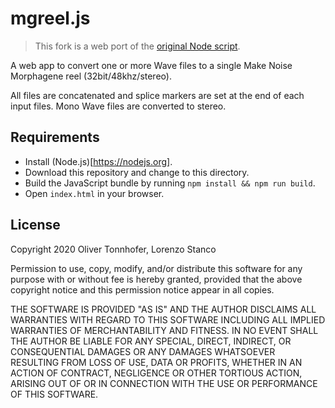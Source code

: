 mgreel.js
=========

> This fork is a web port of the [original Node script](https://github.com/olt/mgreel).

A web app to convert one or more Wave files to a
single Make Noise Morphagene reel (32bit/48khz/stereo).

All files are concatenated and splice markers are set at the end of each
input files. Mono Wave files are converted to stereo.


Requirements
------------

- Install (Node.js)[https://nodejs.org].
- Download this repository and change to this directory.
- Build the JavaScript bundle by running `npm install && npm run build`.
- Open `index.html` in your browser.


License
-------

Copyright 2020 Oliver Tonnhofer, Lorenzo Stanco

Permission to use, copy, modify, and/or distribute this software for any
purpose with or without fee is hereby granted, provided that the above
copyright notice and this permission notice appear in all copies.

THE SOFTWARE IS PROVIDED "AS IS" AND THE AUTHOR DISCLAIMS ALL WARRANTIES WITH
REGARD TO THIS SOFTWARE INCLUDING ALL IMPLIED WARRANTIES OF MERCHANTABILITY AND
FITNESS. IN NO EVENT SHALL THE AUTHOR BE LIABLE FOR ANY SPECIAL, DIRECT,
INDIRECT, OR CONSEQUENTIAL DAMAGES OR ANY DAMAGES WHATSOEVER RESULTING FROM
LOSS OF USE, DATA OR PROFITS, WHETHER IN AN ACTION OF CONTRACT, NEGLIGENCE OR
OTHER TORTIOUS ACTION, ARISING OUT OF OR IN CONNECTION WITH THE USE OR
PERFORMANCE OF THIS SOFTWARE.
